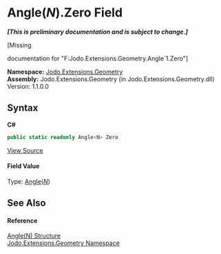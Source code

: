# Angle(*N*).Zero Field
 _**\[This is preliminary documentation and is subject to change.\]**_

\[Missing <summary> documentation for "F:Jodo.Extensions.Geometry.Angle`1.Zero"\]

**Namespace:**&nbsp;<a href="N_Jodo_Extensions_Geometry">Jodo.Extensions.Geometry</a><br />**Assembly:**&nbsp;Jodo.Extensions.Geometry (in Jodo.Extensions.Geometry.dll) Version: 1.1.0.0

## Syntax

**C#**<br />
``` C#
public static readonly Angle<N> Zero
```

<a href="https://github.com/JosephJShort/Jodo.Extensions/blob/main/src/Jodo.Extensions.Geometry/Angle.cs" rel="noopener noreferrer" title="View the source code">View Source</a><br />

#### Field Value
Type: <a href="T_Jodo_Extensions_Geometry_Angle_1">Angle</a>(<a href="T_Jodo_Extensions_Geometry_Angle_1">*N*</a>)

## See Also


#### Reference
<a href="T_Jodo_Extensions_Geometry_Angle_1">Angle(N) Structure</a><br /><a href="N_Jodo_Extensions_Geometry">Jodo.Extensions.Geometry Namespace</a><br />
